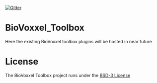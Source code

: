 [![Gitter](https://badges.gitter.im/Join%20Chat.svg)](https://gitter.im/biovoxxel/BioVoxxel_Toolbox?utm_source=badge&utm_medium=badge&utm_campaign=pr-badge)


# BioVoxxel_Toolbox

Here the existing BioVoxxel toolbox plugins will be hosted in near future


# License
The BioVoxxel Toolbox project runs under the [BSD-3 License](./LICENSE)

